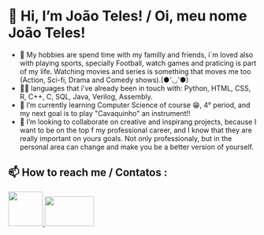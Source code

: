 # 👋 Hi, I’m João Teles! / Oi, meu nome João Teles!

- 👀 My hobbies are spend time with my familly and friends, i´m loved also with playing sports, specially Football, watch games and praticing is part of my life.
Watching movies and series is something that moves me too (Action, Sci-fi, Drama and Comedy shows).(●'◡'●)
- 🧑‍💻 languages that i've already been in touch with: Python, HTML, CSS, R, C++, C, SQL, Java, Verilog, Assembly.
- 🌱 I’m currently learning Computer Science of course 😁, 4° period, and my next goal is to play "Cavaquinho" an instrument!!
- 💞️ I’m looking to collaborate on creative and inspirang projects, because I want to be on the top f my professional career, and I know that they are really important on yours goals.
Not only professionaly, but in the personal area can change and make you be a better version of yourself.
## 📫 How to reach me / Contatos : 
<div class="link">

<a href="https://www.instagram.com/joaonteles/" target="_blank">
          <img src="https://th.bing.com/th/id/OIP.wXoimLEX6hY7Ou1h5mBgfQHaHa?rs=1&pid=ImgDetMain" width="70" height="70">
        </a>          
        

<a href="https://www.linkedin.com/in/jo%C3%A3o-ant%C3%B4nio-n-teles-ba9823279/" target="_blank">
          <img src="https://th.bing.com/th/id/OIP.roxl7_ihVieyNzcX_XQplAHaEK?w=768&h=432&rs=1&pid=ImgDetMain"  width="100" height="60">
        </a>
     




<!---
JoaoTeles87/JoaoTeles87 is a ✨ special ✨ repository because its `README.md` (this file) appears on your GitHub profile.
You can click the Preview link to take a look at your changes.
--->
